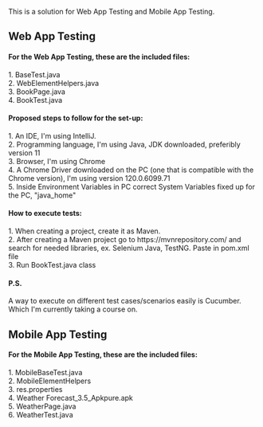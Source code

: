 This is a solution for Web App Testing and Mobile App Testing.

<h2>Web App Testing</h2>

<h4>For the Web App Testing, these are the included files:</h4>
1. BaseTest.java<br>
2. WebElementHelpers.java<br>
3. BookPage.java<br>
4. BookTest.java

<h4>Proposed steps to follow for the set-up:</h4>
1. An IDE, I'm using IntelliJ.<br>
2. Programming language, I'm using Java, JDK downloaded, preferibly version 11<br>
3. Browser, I'm using Chrome<br>
4. A Chrome Driver downloaded on the PC (one that is compatible with the Chrome version), I'm using version 120.0.6099.71<br>
5. Inside Environment Variables in PC correct System Variables fixed up for the PC, "java_home"

<h4>How to execute tests:</h4>
1. When creating a project, create it as Maven.<br>
2. After creating a Maven project go to https://mvnrepository.com/ and search for needed libraries, ex. Selenium Java, TestNG. Paste in pom.xml file<br>
3. Run BookTest.java class

<h4>P.S.</h4> A way to execute on different test cases/scenarios easily is Cucumber. Which I'm currently taking a course on.


<h2>Mobile App Testing</h2>

<h4>For the Mobile App Testing, these are the included files:</h4>
1. MobileBaseTest.java<br>
2. MobileElementHelpers<br>
3. res.properties<br>
4. Weather Forecast_3.5_Apkpure.apk<br>
5. WeatherPage.java<br>
6. WeatherTest.java<br>
